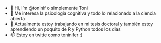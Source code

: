 - 👋 Hi, I’m @toninif o simplemente Toni
- 👀 Me interesa la psicologia cognitiva y todo lo relacionado a la ciencia abierta
- 🌱 Actualmente estoy trabajando en mi tesis doctoral y también estoy aprendiendo un poquito de R y Python todos los dias 
- 📫 Estoy en twitte como toninifer :)

<!---
toninif/toninif is a ✨ special ✨ repository because its `README.md` (this file) appears on your GitHub profile.
You can click the Preview link to take a look at your changes.
--->
